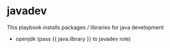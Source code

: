 # javadev

This playbook installs packages / libraries for java development

  * openjdk (pass {{ java.library }} to javadev role)
